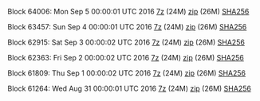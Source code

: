 Block 64006: Mon Sep  5 00:00:01 UTC 2016 [7z](https://transfer.sh/hAnr2/bootstrap.dat.20160905.7z) (24M) [zip](https://transfer.sh/12WYAz/bootstrap.dat.20160905.zip) (26M) [SHA256](https://transfer.sh/B5fW0/sha256.txt)

Block 63457: Sun Sep  4 00:00:01 UTC 2016 [7z](https://transfer.sh/90YVF/bootstrap.dat.20160904.7z) (24M) [zip](https://transfer.sh/gTPjO/bootstrap.dat.20160904.zip) (26M) [SHA256](https://transfer.sh/HWPrf/sha256.txt)

Block 62915: Sat Sep  3 00:00:02 UTC 2016 [7z](https://transfer.sh/158lOr/bootstrap.dat.20160903.7z) (24M) [zip](https://transfer.sh/On9Et/bootstrap.dat.20160903.zip) (26M) [SHA256](https://transfer.sh/uciB3/sha256.txt)

Block 62363: Fri Sep  2 00:00:02 UTC 2016 [7z](https://transfer.sh/jd5Mb/bootstrap.dat.20160902.7z) (24M) [zip](https://transfer.sh/8Dwfn/bootstrap.dat.20160902.zip) (26M) [SHA256](https://transfer.sh/4H1DX/sha256.txt)

Block 61809: Thu Sep  1 00:00:02 UTC 2016 [7z](https://transfer.sh/AFG6K/bootstrap.dat.20160901.7z) (24M) [zip](https://transfer.sh/xufkV/bootstrap.dat.20160901.zip) (26M) [SHA256](https://transfer.sh/7ysy8/sha256.txt)

Block 61264: Wed Aug 31 00:00:01 UTC 2016 [7z](https://transfer.sh/uHT5U/bootstrap.dat.20160831.7z) (24M) [zip](https://transfer.sh/gKb0H/bootstrap.dat.20160831.zip) (26M) [SHA256](https://transfer.sh/UOvlB/sha256.txt)
